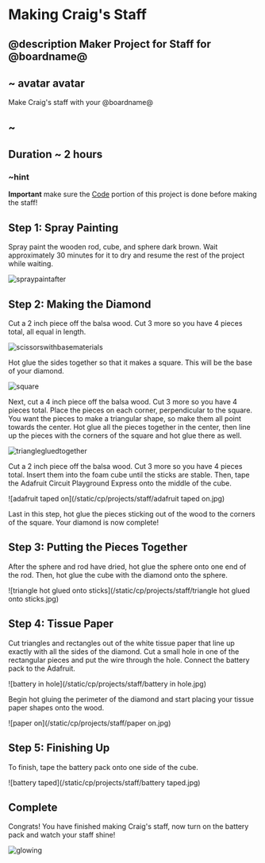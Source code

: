 # Making Craig's Staff
## @description Maker Project for Staff for @boardname@

## ~ avatar avatar

Make Craig's staff with your @boardname@

## ~

## Duration ~ 2 hours 

### ~hint

**Important**
make sure the [Code](/projects/staff/code) portion of this project is done before making the staff!

## Step 1: Spray Painting

Spray paint the wooden rod, cube, and sphere dark brown. Wait approximately 30 minutes for it to dry and resume the rest of the project while waiting.

![spraypaintafter](/static/cp/projects/staff/spraypaintafter.jpg)

## Step 2: Making the Diamond 


Cut a 2 inch piece off the balsa wood. Cut 3 more so you have 4 pieces total, all equal in length.

![scissorswithbasematerials](/static/cp/projects/staff/scissorswithbasematerials.jpg)
 
 Hot glue the sides together so that it makes a square. This will be the base of your diamond. 

 ![square](/static/cp/projects/staff/square.jpg)

 Next, cut a 4 inch piece off the balsa wood. Cut 3 more so you have 4 pieces total. 
 Place the pieces on each corner, perpendicular to the square. You want the pieces to make a triangular shape, so make them all point towards the center. Hot glue all the pieces together in the center, then line up the pieces with the corners of the square and hot glue there as well.

 ![trianglegluedtogether](/static/cp/projects/staff/trianglegluedtogether.jpg)

 Cut a 2 inch piece off the balsa wood. Cut 3 more so you have 4 pieces total. Insert them into the foam cube until the sticks are stable. Then, tape the Adafruit Circuit Playground Express onto the middle of the cube.

 ![adafruit taped on](/static/cp/projects/staff/adafruit taped on.jpg)

Last in this step, hot glue the pieces sticking out of the wood to the corners of the square. Your diamond is now complete! 

## Step 3: Putting the Pieces Together

After the sphere and rod have dried, hot glue the sphere onto one end of the rod. Then, hot glue the cube with the diamond onto the sphere. 

 ![triangle hot glued onto sticks](/static/cp/projects/staff/triangle hot glued onto sticks.jpg)

 ## Step 4: Tissue Paper

 Cut triangles and rectangles out of the white tissue paper that line up exactly with all the sides of the diamond. Cut a small hole in one of the rectangular pieces and put the wire through the hole. Connect the battery pack to the Adafruit.
 
 ![battery in hole](/static/cp/projects/staff/battery in hole.jpg)

 Begin hot gluing the perimeter of the diamond and start placing your tissue paper shapes onto the wood. 

 ![paper on](/static/cp/projects/staff/paper on.jpg)

 ## Step 5: Finishing Up

 To finish, tape the battery pack onto one side of the cube.

 ![battery taped](/static/cp/projects/staff/battery taped.jpg)

 ## Complete

 Congrats! You have finished making Craig's staff, now turn on the battery pack and watch your staff shine! 

![glowing](/static/cp/projects/staff/glowing.jpg)






